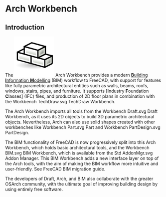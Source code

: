 # Arch Workbench

## Introduction

The ![arch-workbench](./assets/workbench-arch.png) Arch Workbench provides a modern [**B**uilding **I**nformation **M**odelling](http://en.wikipedia.org/wiki/Building_Information_Modeling) (BIM) workflow to FreeCAD, with support for features like fully parametric architectural entities such as walls, beams, roofs, windows, stairs, pipes, and furniture. It supports [**I**ndustry **F**oundation **C**lasses] (IFC) files, and production of 2D floor plans in combination with the Workbench TechDraw.svg TechDraw Workbench.

The Arch Workbench imports all tools from the Workbench Draft.svg Draft Workbench, as it uses its 2D objects to build 3D parametric architectural objects. Nevertheless, Arch can also use solid shapes created with other workbenches like Workbench Part.svg Part and Workbench PartDesign.svg PartDesign.

The BIM functionality of FreeCAD is now progressively split into this Arch Workbench, which holds basic architectural tools, and the Workbench BIM.svg BIM Workbench, which is available from the Std AddonMgr.svg Addon Manager. This BIM Workbench adds a new interface layer on top of the Arch tools, with the aim of making the BIM workflow more intuitive and user-friendly. See FreeCAD BIM migration guide.

The developers of Draft, Arch, and BIM also collaborate with the greater OSArch community, with the ultimate goal of improving building design by using entirely free software.
